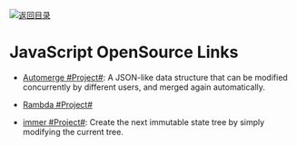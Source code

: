 [![返回目录](https://parg.co/UGo)](https://github.com/wxyyxc1992/Awesome-Links)

# JavaScript OpenSource Links

* [Automerge #Project#](https://github.com/automerge/automerge): A JSON-like data structure that can be modified concurrently by different users, and merged again automatically.

* [Rambda #Project#](http://ramdajs.com/0.22.1/index.html)

* [immer #Project#](https://github.com/mweststrate/immer): Create the next immutable state tree by simply modifying the current tree.
